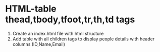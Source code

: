# HTML-table thead,tbody,tfoot,tr,th,td tags
1. Create an index.html file with html structure
2. Add table with all children tags to display people details 
with header columns (ID,Name,Email) 
